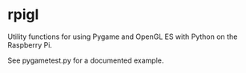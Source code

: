 rpigl
=====

Utility functions for using Pygame and OpenGL ES with Python on the Raspberry Pi.

See pygametest.py for a documented example.
